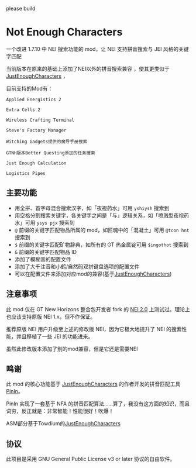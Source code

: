 please build
# Not Enough Characters

一个改进 1.7.10 中 NEI 搜索功能的 mod，让 NEI 支持拼音搜索与 JEI 风格的关键字匹配

当前版本在原来的基础上添加了NEI以外的拼音搜索兼容 ，使其更类似于[JustEnoughCharacters](https://github.com/Towdium/JustEnoughCharacters) ，

目前支持的Mod有：

`Applied Energistics 2`

`Extra Cells 2`

`Wireless Crafting Terminal`

`Steve's Factory Manager`

`Witching Gadgets提供的魔导手册搜索`

`GTNH版本Better Questing添加的任务搜索`

`Just Enough Calculation`

`Logistics Pipes`


## 主要功能

- 用全拼、首字母混合搜索汉字，如「夜视药水」可用 `yshiysh` 搜索到
- 用空格分割搜索关键字，各关键字之间是「与」逻辑关系，如「喷溅型夜视药水」可用 `ysys pjx` 搜索到
- `@` 前缀的关键字匹配物品所属的 mod，如匠魂中的「混凝土」可用 `@tcon hnt` 搜索到
- `$` 前缀的关键字匹配矿物辞典，如所有的 GT 热金属锭可用 `$ingothot` 搜索到
- `&` 前缀的关键字匹配物品 ID
- 添加了模糊音的配置文件
- 添加了大千注音和小鹤/自然码双拼键盘选项的配置文件
- 可以在配置文件来添加对应mod的兼容(基于[JustEnoughCharacters](https://github.com/Towdium/JustEnoughCharacters))

## 注意事项

此 mod 仅在 GT New Horizons 整合包开发者 fork 的 [NEI 2.0](https://github.com/GTNewHorizons/NotEnoughItems) 上测试过。理论上也应该支持原版 NEI 1.x，但不作保证。

推荐原版 NEI 用户升级至上述的修改版 NEI，因为它极大地提升了 NEI 的搜索性能，并且移植了一些 JEI 的功能进来。

虽然此修改版本添加了别的mod兼容，但是它还是需要NEI

## 鸣谢

此 mod 的核心功能基于 [JustEnoughCharacters](https://github.com/Towdium/JustEnoughCharacters) 的作者开发的拼音匹配工具 [PinIn](https://github.com/Towdium/PinIn)。

PinIn 实现了一套基于 NFA 的拼音匹配算法……算了，我没有这方面的知识，而且词穷，反正就是：非常智能！性能很好！吹爆！

ASM部分基于Towdium的[JustEnoughCharacters](https://github.com/Towdium/JustEnoughCharacters)

## 协议

此项目是采用 GNU General Public License v3 or later 协议的自由软件。
